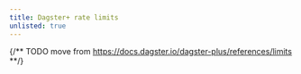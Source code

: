 ```yaml
---
title: Dagster+ rate limits
unlisted: true
---
```


{/** TODO move from https://docs.dagster.io/dagster-plus/references/limits **/}
